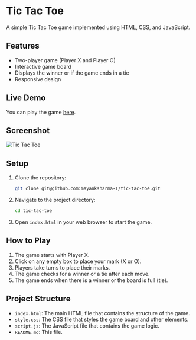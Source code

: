 # Tic Tac Toe

A simple Tic Tac Toe game implemented using HTML, CSS, and JavaScript.

## Features

- Two-player game (Player X and Player O)
- Interactive game board
- Displays the winner or if the game ends in a tie
- Responsive design

## Live Demo

You can play the game [here](https://mayanksharma-1.github.io/tic-tac-toe/).

## Screenshot

![Tic Tac Toe](https://i.gyazo.com/7bd67eb414eb23f5a7e4e04e12b8e000.png)

## Setup

1. Clone the repository:
   ```bash
   git clone git@github.com:mayanksharma-1/tic-tac-toe.git
   ```

2. Navigate to the project directory:
   ```bash
   cd tic-tac-toe
   ```

3. Open `index.html` in your web browser to start the game.

## How to Play

1. The game starts with Player X.
2. Click on any empty box to place your mark (X or O).
3. Players take turns to place their marks.
4. The game checks for a winner or a tie after each move.
5. The game ends when there is a winner or the board is full (tie).

## Project Structure

- `index.html`: The main HTML file that contains the structure of the game.
- `style.css`: The CSS file that styles the game board and other elements.
- `script.js`: The JavaScript file that contains the game logic.
- `README.md`: This file.
